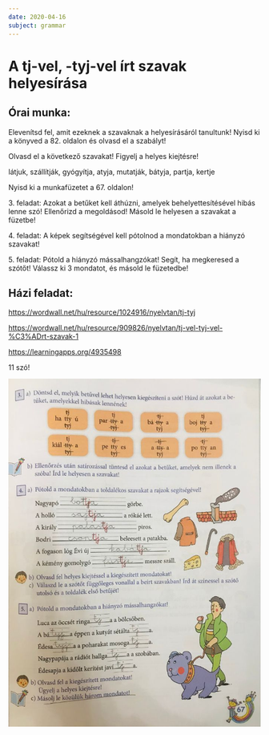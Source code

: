 ```yaml
---
date: 2020-04-16
subject: grammar
---
```


# A tj-vel, -tyj-vel írt szavak helyesírása

## Órai munka:

Elevenítsd fel, amit ezeknek a szavaknak a helyesírásáról tanultunk!
Nyisd ki a könyved a 82. oldalon és olvasd el a szabályt!

Olvasd el a következő szavakat! Figyelj a helyes kiejtésre!

látjuk, szállítják, gyógyítja, atyja, mutatják, bátyja, partja, kertje

Nyisd ki a munkafüzetet a 67. oldalon!

3\. feladat: Azokat a betűket kell áthúzni, amelyek behelyettesítésével hibás lenne szó!
Ellenőrizd a megoldásod! Másold le helyesen a szavakat a füzetbe!

4\. feladat: A képek segítségével kell pótolnod a mondatokban a hiányzó szavakat!

5\. feladat: Pótold a hiányzó mássalhangzókat! Segít, ha megkeresed a szótőt!
Válassz ki 3 mondatot, és másold le füzetedbe!

## Házi feladat:

https://wordwall.net/hu/resource/1024916/nyelvtan/tj-tyj

https://wordwall.net/hu/resource/909826/nyelvtan/tj-vel-tyj-vel-%C3%ADrt-szavak-1

https://learningapps.org/4935498

11 szó!

![Megoldások](megoldasok/2020-04-16-nyelvtan.jpg)
